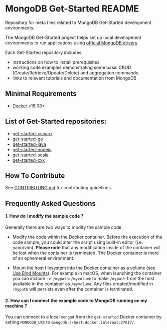 # MongoDB Get-Started README

Repository for meta files related to MongoDB Get-Started development environments.

The MongoDB Get-Started project helps set up local development environments to run
applications using [official MongoDB drivers](https://docs.mongodb.com/ecosystem/drivers/).

Each Get-Started repository includes:
 - instructions on how to install prerequisites
 - working code examples demonstrating some basic CRUD (Create/Retrieve/Update/Delete)
   and aggregation commands.
 - links to relevant tutorials and documentation from MongoDB

## Minimal Requirements 

* [Docker](https://docs.docker.com/) v18.03+ 

## List of Get-Started repositories:

* [get-started-csharp](https://github.com/mongodb-developer/get-started-csharp)
* [get-started-go](https://github.com/mongodb-developer/get-started-go)
* [get-started-java](https://github.com/mongodb-developer/get-started-java)
* [get-started-nodejs](https://github.com/mongodb-developer/get-started-nodejs)
* [get-started-scala](https://github.com/mongodb-developer/get-started-scala)
* [get-started-cxx](https://github.com/mongodb-developer/get-started-cxx)

## How To Contribute 

See [CONTRIBUTING.md](./CONTRIBUTING.md) for contributing guidelines.

## Frequently Asked Questions 

#### 1. How do I modify the sample code ?

Generally there are two ways to modify the sample code:

  * Modify the code within the Docker container. Before the execution of the code sample, you could alter the script using built-in editor (i.e. nano/vim). **Please note** that any modification inside of the container will be lost when the container is terminated. The Docker container is more of an ephemeral environment. 

  * Mount the host filesystem into the Docker container as a volume (see [Use Bind Mounts](https://docs.docker.com/storage/bind-mounts/)). For example in macOS, when launching the container you can include `-v /mypath:/myvolume` to make `/mypath` from the host available in the container as `/myvolume`. Any files created/modified in `/mypath` will persists even after the container is terminated. 


#### 2. How can I connect the example code to MongoDB running on my machine ?

You can connect to a local `mongod` from the `get-started` Docker container by setting `MONGODB_URI` to `mongodb://host.docker.internal:27017/`. 


